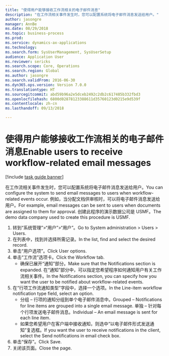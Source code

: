 ```yaml
--- 
title: "使得用户能够接收工作流相关的电子邮件消息"
description: "在工作流相关事件发生时，您可以配置系统将电子邮件消息发送给用户。"
author: jasongre
manager: AnnBe
ms.date: 08/29/2018
ms.topic: business-process
ms.prod: 
ms.service: dynamics-ax-applications
ms.technology: 
ms.search.form: SysUserManagement, SysUserSetup
audience: Application User
ms.reviewer: sericks
ms.search.scope: Core, Operations
ms.search.region: Global
ms.author: jasongre
ms.search.validFrom: 2016-06-30
ms.dyn365.ops.version: Version 7.0.0
ms.translationtype: HT
ms.sourcegitcommit: abd59b96a2e5dceb2492c2db2c617485b332fbd3
ms.openlocfilehash: 6800d02878123388611d35760123d0215e9d539f
ms.contentlocale: zh-cn
ms.lasthandoff: 09/13/2018

---
```

# <a name="enable-users-to-receive-workflow-related-email-messages"></a><span data-ttu-id="1f08f-103">使得用户能够接收工作流相关的电子邮件消息</span><span class="sxs-lookup"><span data-stu-id="1f08f-103">Enable users to receive workflow-related email messages</span></span>

[!include [task guide banner](../../includes/task-guide-banner.md)]

<span data-ttu-id="1f08f-104">在工作流相关事件发生时，您可以配置系统将电子邮件消息发送给用户。</span><span class="sxs-lookup"><span data-stu-id="1f08f-104">You can configure the system to send email messages to users when workflow-related events occur.</span></span> <span data-ttu-id="1f08f-105">例如，当分配文档供审核时，可以将电子邮件消息发送给用户。</span><span class="sxs-lookup"><span data-stu-id="1f08f-105">For example, email messages can be sent to users when documents are assigned to them for approval.</span></span> <span data-ttu-id="1f08f-106">创建此程序的演示数据公司是 USMF。</span><span class="sxs-lookup"><span data-stu-id="1f08f-106">The demo data company used to create this procedure is USMF.</span></span>

1. <span data-ttu-id="1f08f-107">转到“系统管理”>“用户”>“用户”。</span><span class="sxs-lookup"><span data-stu-id="1f08f-107">Go to System administration > Users > Users.</span></span>
2. <span data-ttu-id="1f08f-108">在列表中，找到并选择所需记录。</span><span class="sxs-lookup"><span data-stu-id="1f08f-108">In the list, find and select the desired record.</span></span>
3. <span data-ttu-id="1f08f-109">单击“用户选项”。</span><span class="sxs-lookup"><span data-stu-id="1f08f-109">Click User options.</span></span>
4. <span data-ttu-id="1f08f-110">单击“工作流”选项卡。</span><span class="sxs-lookup"><span data-stu-id="1f08f-110">Click the Workflow tab.</span></span>
    * <span data-ttu-id="1f08f-111">确保已展开“通知”部分。</span><span class="sxs-lookup"><span data-stu-id="1f08f-111">Make sure that the Notifications section is expanded.</span></span>     <span data-ttu-id="1f08f-112">在“通知”部分中，可以指定您希望程序如何通知用户有关工作流相关事件。</span><span class="sxs-lookup"><span data-stu-id="1f08f-112">In the Notifications section, you can specify how you want the user to be notified about workflow-related events.</span></span>  
5. <span data-ttu-id="1f08f-113">在“行项工作流通知类型”字段中，选择一个选项。</span><span class="sxs-lookup"><span data-stu-id="1f08f-113">In the Line-item workflow notification type field, select an option.</span></span>
    * <span data-ttu-id="1f08f-114">分组 – 行项的通知分组到单个电子邮件消息中。</span><span class="sxs-lookup"><span data-stu-id="1f08f-114">Grouped – Notifications for line items are grouped into a single email message.</span></span>    <span data-ttu-id="1f08f-115">单独 – 针对每个行项发送电子邮件消息。</span><span class="sxs-lookup"><span data-stu-id="1f08f-115">Individual – An email message is sent for each line item.</span></span>  
    * <span data-ttu-id="1f08f-116">如果您希望用户在客户端中接收通知，则选中“以电子邮件形式发送通知”复选框。</span><span class="sxs-lookup"><span data-stu-id="1f08f-116">If you want the user to receive notifications in the client, select the Send notifications in email check box.</span></span>  
6. <span data-ttu-id="1f08f-117">单击“保存”。</span><span class="sxs-lookup"><span data-stu-id="1f08f-117">Click Save.</span></span>
7. <span data-ttu-id="1f08f-118">关闭该页面。</span><span class="sxs-lookup"><span data-stu-id="1f08f-118">Close the page.</span></span>


